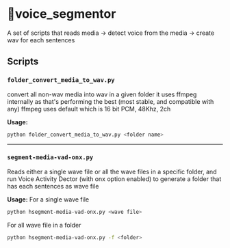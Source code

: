 
# voice_segmentor

A set of scripts that reads media -> detect voice from the media -> create wav for each sentences

## Scripts

### `folder_convert_media_to_wav.py`
convert all non-wav media into wav in a given folder
it uses ffmpeg internally as that's performing the best (most stable, and compatible with any)
ffmpeg uses default which is 16 bit PCM, 48Khz, 2ch

**Usage:**
```bash
python folder_convert_media_to_wav.py <folder name>
```
---
### `segment-media-vad-onx.py`
Reads either a single wave file or all the wave files in a specific folder, and run Voice Activity Dector (with onx option enabled) to generate a folder that has each sentences as wave file

**Usage:**
For a single wave file
```bash
python hsegment-media-vad-onx.py <wave file>
```
For all wave file in a folder
```bash
python hsegment-media-vad-onx.py -f <folder>
```
